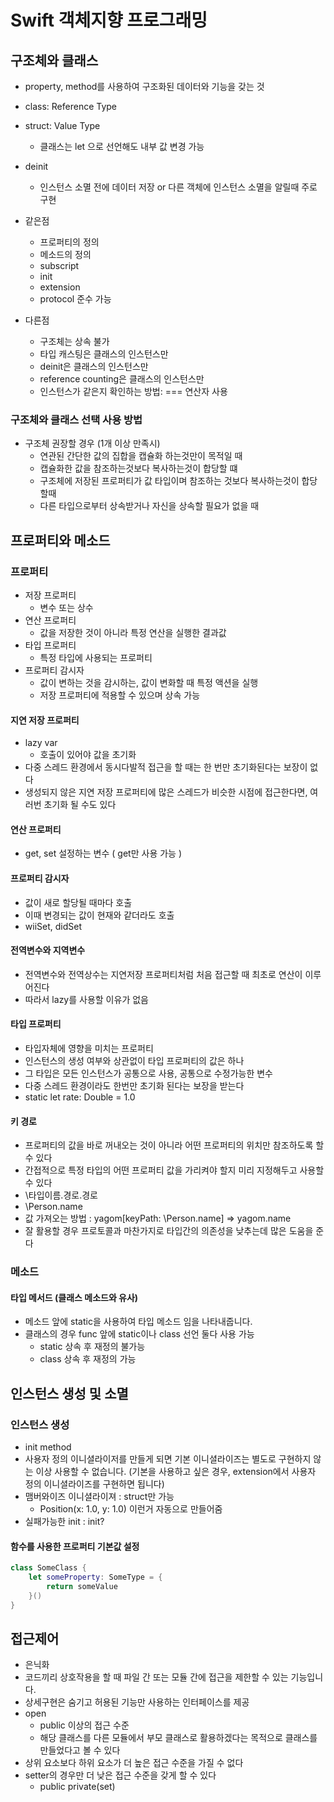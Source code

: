 # Swift 객체지향 프로그래밍

## 구조체와 클래스

- property, method를 사용하여 구조화된 데이터와 기능을 갖는 것
- class: Reference Type
- struct: Value Type
	- 클래스는 let 으로 선언해도 내부 값 변경 가능
- deinit
	- 인스턴스 소멸 전에 데이터 저장 or 다른 객체에 인스턴스 소멸을 알릴때 주로 구현 

- 같은점
	- 프로퍼티의 정의
	- 메소드의 정의
	- subscript
	- init
	- extension
	- protocol 준수 가능

- 다른점
	- 구조체는 상속 불가
	- 타입 캐스팅은 클래스의 인스턴스만
	- deinit은 클래스의 인스턴스만
	- reference counting은 클래스의 인스턴스만
	- 인스턴스가 같은지 확인하는 방법: === 연산자 사용


### 구조체와 클래스 선택 사용 방법

- 구조체 권장할 경우 \(1개 이상 만족시\)
  - 연관된 간단한 값의 집합을 캡슐화 하는것만이 목적일 때
  - 캡슐화한 값을 참조하는것보다 복사하는것이 합당할 떄
  - 구조체에 저장된 프로퍼티가 값 타입이며 참조하는 것보다 복사하는것이 합당할때
  - 다른 타입으로부터 상속받거나 자신을 상속할 필요가 없을 때

## 프로퍼티와 메소드

### 프로퍼티

* 저장 프로퍼티
  * 변수 또는 상수
* 연산 프로퍼티
  * 값을 저장한 것이 아니라 특정 연산을 실행한 결과값
* 타입 프로퍼티
  * 특정 타입에 사용되는 프로퍼티
* 프로퍼티 감시자
  * 값이 변하는 것을 감시하는, 값이 변화할 때 특정 액션을 실행
  * 저장 프로퍼티에 적용할 수 있으며 상속 가능

#### 지연 저장 프로퍼티

* lazy var 
  * 호출이 있어야 값을 초기화
* 다중 스레드 환경에서 동시다발적 접근을 할 때는 한 번만 초기화된다는 보장이 없다
* 생성되지 않은 지연 저장 프로퍼티에 많은 스레드가 비슷한 시점에 접근한다면, 여러번 초기화 될 수도 있다    

#### 연산 프로퍼티

* get, set 설정하는 변수 \( get만 사용 가능 \)

#### 프로퍼티 감시자

* 값이 새로 할당될 때마다 호출 
* 이때 변경되는 값이 현재와 같더라도 호출
* wiiSet, didSet

#### 전역변수와 지역변수

* 전역변수와 전역상수는 지연저장 프로퍼티처럼 처음 접근할 때 최초로 연산이 이루어진다
* 따라서 lazy를 사용할 이유가 없음

#### 타입 프로퍼티

* 타입자체에 영향을 미치는 프로퍼티
* 인스턴스의 생성 여부와 상관없이 타입 프로퍼티의 값은 하나
* 그 타입은 모든 인스턴스가 공통으로 사용, 공통으로 수정가능한 변수
* 다중 스레드 환경이라도 한번만 초기화 된다는 보장을 받는다
* static let rate: Double = 1.0

#### 키 경로

* 프로퍼티의 값을 바로 꺼내오는 것이 아니라 어떤 프로퍼티의 위치만 참조하도록 할 수 있다
* 간접적으로 특정 타입의 어떤 프로퍼티 값을 가리켜야 할지 미리 지정해두고 사용할 수 있다
* \타입이름.경로.경로 
* \Person.name
* 값 가져오는 방법 : yagom\[keyPath: \Person.name\] =&gt; yagom.name
* 잘 활용할 경우 프로토콜과 마찬가지로 타입간의 의존성을 낮추는데 많은 도움을 준다

### 메소드

#### 타입 메서드 \(클래스 메소드와 유사\)

* 메소드 앞에 static을 사용하여 타입 메소드 임을 나타내줍니다.
* 클래스의 경우 func 앞에 static이나 class 선언 둘다 사용 가능 
  * static 상속 후 재정의 불가능
  * class 상속 후 재정의 가능

## 인스턴스 생성 및 소멸

### 인스턴스 생성

* init method
* 사용자 정의 이니셜라이저를 만들게 되면 기본 이니셜라이즈는 별도로 구현하지 않는 이상 사용할 수 없습니다. \(기본을 사용하고 싶은 경우, extension에서 사용자 정의 이니셜라이즈를 구현하면 됩니다\)
* 맴버와이즈 이니셜라이져 : struct만 가능 
  * Position\(x: 1.0, y: 1.0\) 이런거 자동으로 만들어줌
* 실패가능한 init : init?

#### 함수를 사용한 프로퍼티 기본값 설정

```swift
class SomeClass {
    let someProperty: SomeType = {
        return someValue
    }()
}
```

## 접근제어

* 은닉화
* 코드끼리 상호작용을 할 때 파일 간 또는 모듈 간에 접근을 제한할 수 있는 기능입니다.
* 상세구현은 숨기고 허용된 기능만 사용하는 인터페이스를 제공
* open
  * public 이상의 접근 수준
  * 해당 클래스를 다른 모듈에서 부모 클래스로 활용하겠다는 목적으로 클래스를 만들었다고 볼 수 있다
* 상위 요소보다 하위 요소가 더 높은 접근 수준을 가질 수 없다
* setter의 경우만 더 낮은 접근 수준을 갖게 할 수 있다
  * public private\(set\)

